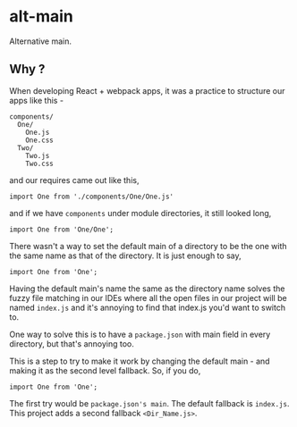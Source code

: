 # alt-main

Alternative main.

## Why ?

When developing React + webpack apps, it was a practice to structure our apps like this -

```
components/
  One/
    One.js
    One.css
  Two/
    Two.js
    Two.css
```

and our requires came out like this,

```
import One from './components/One/One.js'
```

and if we have `components` under module directories, it still looked long,

```
import One from 'One/One';
```

There wasn't a way to set the default main of a directory to be the one with the same name as that of the directory. It is just enough to say,

```
import One from 'One';
```

Having the default main's name the same as the directory name solves the fuzzy file matching in our IDEs where all the open files in our project will be named `index.js` and it's annoying to find that index.js you'd want to switch to.

One way to solve this is to have a `package.json` with main field in every directory, but that's annoying too.

This is a step to try to make it work by changing the default main - and making it as the second level fallback. So, if you do,

```
import One from 'One';
```

The first try would be `package.json's main`. The default fallback is `index.js`. This project adds a second fallback `<Dir_Name.js>`.
